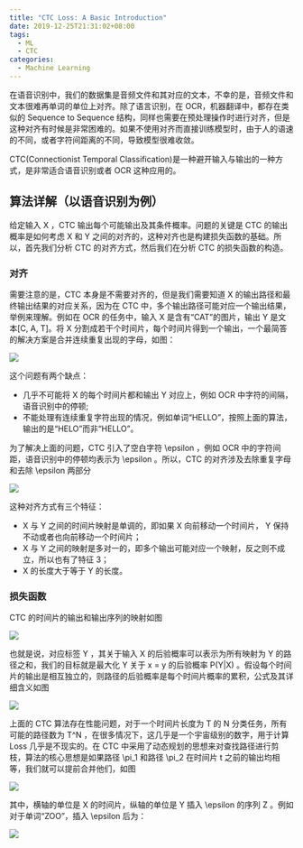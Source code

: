 ```yaml
---
title: "CTC Loss: A Basic Introduction"
date: 2019-12-25T21:31:02+08:00
tags:
  - ML
  - CTC
categories:
  - Machine Learning
---
```



在语音识别中，我们的数据集是音频文件和其对应的文本，不幸的是，音频文件和文本很难再单词的单位上对齐。除了语言识别，在 OCR，机器翻译中，都存在类似的 Sequence to Sequence 结构，同样也需要在预处理操作时进行对齐，但是这种对齐有时候是非常困难的。如果不使用对齐而直接训练模型时，由于人的语速的不同，或者字符间距离的不同，导致模型很难收敛。

CTC(Connectionist Temporal Classification)是一种避开输入与输出的一种方式，是非常适合语音识别或者 OCR 这种应用的。

<!-- more -->

## 算法详解（以语音识别为例）

给定输入 X ，CTC 输出每个可能输出及其条件概率。问题的关键是 CTC 的输出概率是如何考虑 X 和 Y 之间的对齐的，这种对齐也是构建损失函数的基础。所以，首先我们分析 CTC 的对齐方式，然后我们在分析 CTC 的损失函数的构造。

### 对齐

需要注意的是，CTC 本身是不需要对齐的，但是我们需要知道 X 的输出路径和最终输出结果的对应关系，因为在 CTC 中，多个输出路径可能对应一个输出结果，举例来理解。例如在 OCR 的任务中，输入 X 是含有“CAT”的图片，输出 Y 是文本[C, A, T]。将 X 分割成若干个时间片，每个时间片得到一个输出，一个最简答的解决方案是合并连续重复出现的字母，如图：

![](https://pic4.zhimg.com/80/v2-c6060dd92a0036ee9ac7d246b145c097_hd.jpg)

这个问题有两个缺点：

- 几乎不可能将 X 的每个时间片都和输出 Y 对应上，例如 OCR 中字符的间隔，语音识别中的停顿;
- 不能处理有连续重复字符出现的情况，例如单词“HELLO”，按照上面的算法，输出的是“HELO”而非“HELLO”。

为了解决上面的问题，CTC 引入了空白字符 \epsilon ，例如 OCR 中的字符间距，语音识别中的停顿均表示为 \epsilon 。所以，CTC 的对齐涉及去除重复字母和去除 \epsilon 两部分

![](https://pic2.zhimg.com/80/v2-19628be2860d7c47703c93323a80ed71_hd.jpg)

这种对齐方式有三个特征：

- X 与 Y 之间的时间片映射是单调的，即如果 X 向前移动一个时间片， Y 保持不动或者也向前移动一个时间片；
- X 与 Y 之间的映射是多对一的，即多个输出可能对应一个映射，反之则不成立，所以也有了特征 3；
- X 的长度大于等于 Y 的长度。

### 损失函数

CTC 的时间片的输出和输出序列的映射如图

![](https://pic3.zhimg.com/80/v2-33c568826c1ea577b2dd9ad5650cb9ee_hd.jpg)

也就是说，对应标签 Y ，其关于输入 X 的后验概率可以表示为所有映射为 Y 的路径之和，我们的目标就是最大化 Y 关于 x = y 的后验概率 P(Y|X) 。假设每个时间片的输出是相互独立的，则路径的后验概率是每个时间片概率的累积，公式及其详细含义如图

![](https://pic2.zhimg.com/80/v2-a67c5a14189f26915c9533ed8ca779e1_hd.jpg)

上面的 CTC 算法存在性能问题，对于一个时间片长度为 T 的 N 分类任务，所有可能的路径数为 T^N ，在很多情况下，这几乎是一个宇宙级别的数字，用于计算 Loss 几乎是不现实的。在 CTC 中采用了动态规划的思想来对查找路径进行剪枝，算法的核心思想是如果路径 \pi_1 和路径 \pi_2 在时间片 t 之前的输出均相等，我们就可以提前合并他们，如图

![](https://pic4.zhimg.com/80/v2-87e7590c1a257520d631276879c3693b_hd.jpg)

其中，横轴的单位是 X 的时间片，纵轴的单位是 Y 插入 \epsilon 的序列 Z 。例如对于单词“ZOO”，插入 \epsilon 后为：

![](https://www.zhihu.com/equation?tex=Z+%3D%5C%7B%5Cepsilon%2C+Z%2C+%5Cepsilon%2C+O%2C+%5Cepsilon%2C+O%2C+%5Cepsilon%5C%7D%5Ctag%7B2%7D)
